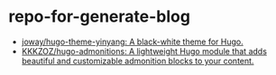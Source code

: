 # repo-for-generate-blog

-  [joway/hugo-theme-yinyang: A black-white theme for Hugo.](https://github.com/joway/hugo-theme-yinyang) 
-  [KKKZOZ/hugo-admonitions: A lightweight Hugo module that adds beautiful and customizable admonition blocks to your content.](https://github.com/KKKZOZ/hugo-admonitions) 